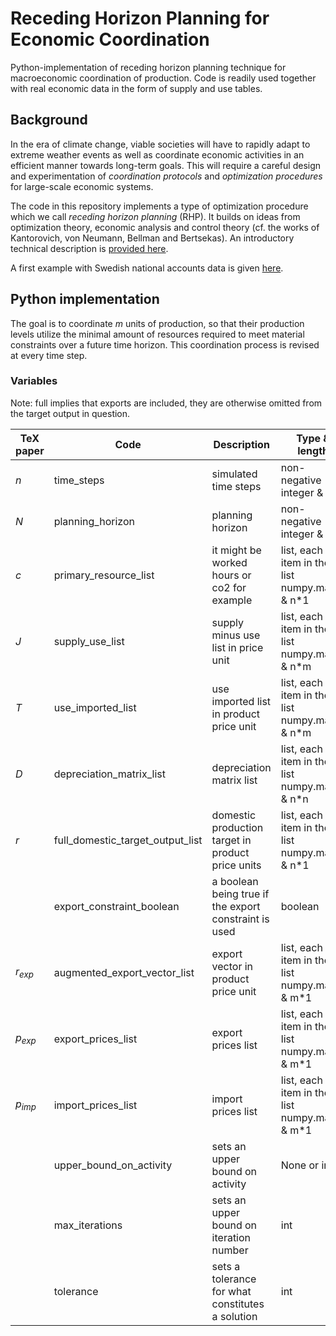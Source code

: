 # Receding Horizon Planning for Economic Coordination

Python-implementation of receding horizon planning technique for macroeconomic coordination of production. Code is readily used together with real economic data in the form of supply and use tables.

## Background

In the era of climate change, viable societies will have to rapidly adapt to extreme weather events as well as coordinate economic activities in an efficient manner towards long-term goals. This will require a careful design and experimentation of *coordination protocols* and *optimization procedures* for large-scale economic systems.

The code in this repository implements a type of optimization procedure which we call *receding horizon planning* (RHP). It builds on ideas from optimization theory, economic analysis and control theory (cf. the works of Kantorovich, von Neumann, Bellman and Bertsekas). An introductory technical description is [provided here](rhp_intro.pdf).

A first example with Swedish national accounts data is given [here](https://github.com/lokehagberg/rhp/blob/main/simulations/Sweden/2016.ipynb).

## Python implementation

The goal is to coordinate $m$ units of production, so that their production levels utilize the minimal amount of resources required to meet material constraints over a future time horizon. This coordination process is revised at every time step. 

### Variables

Note: full implies that exports are included, they are otherwise omitted from the target output in question. 

| TeX paper | Code                             | Description                                           | Type & length                                  |
| --------- | -------------------------------- | ----------------------------------------------------- | ---------------------------------------------- |
| $n$       | time_steps                       | simulated time steps                                  | non-negative integer & 1                       |
| $N$       | planning_horizon                 | planning horizon                                      | non-negative integer & 1                       |
| $c$       | primary_resource_list            | it might be worked hours or co2 for example           | list, each item in the list numpy.matrix & n*1 |
| $J$       | supply_use_list                  | supply minus use list in price unit                   | list, each item in the list numpy.matrix & n*m |
| $T$       | use_imported_list                | use imported list in product price unit               | list, each item in the list numpy.matrix & n*m |
| $D$       | depreciation_matrix_list         | depreciation matrix list                              | list, each item in the list numpy.matrix & n*n |
| $r$       | full_domestic_target_output_list | domestic production target in product price units     | list, each item in the list numpy.matrix & n*1 |
|           | export_constraint_boolean        | a boolean being true if the export constraint is used | boolean                                        |
| $r_{exp}$ | augmented_export_vector_list     | export vector in product price unit                   | list, each item in the list numpy.matrix & m*1 |
| $p_{exp}$ | export_prices_list               | export prices list                                    | list, each item in the list numpy.matrix & m*1 |
| $p_{imp}$ | import_prices_list               | import prices list                                    | list, each item in the list numpy.matrix & m*1 |
|           | upper_bound_on_activity          | sets an upper bound on activity                       | None or int                                    |
|           | max_iterations                   | sets an upper bound on iteration number               | int                                            |
|           | tolerance                        | sets a tolerance for what constitutes a solution      | int                                            |




